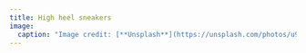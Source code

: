 ```yaml
---
title: High heel sneakers
image:
  caption: "Image credit: [**Unsplash**](https://unsplash.com/photos/u9NdSgsrsOc)"
---
```

